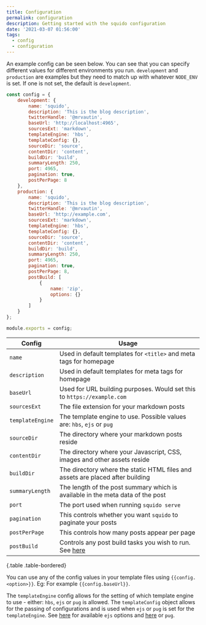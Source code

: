 ```yaml
---
title: Configuration
permalink: configuration
description: Getting started with the squido configuration
date: '2021-03-07 01:56:00'
tags: 
  - config
  - configuration
---
```


An example config can be seen below. You can see that you can specify different values for different environments you run. `development` and `production` are examples but they need to match up with whatever `NODE_ENV` is set. If one is not set, the default is `development`.

``` javascript
const config = {
    development: {
        name: 'squido',
        description: 'This is the blog description',
        twitterHandle: '@mrvautin',
        baseUrl: 'http://localhost:4965',
        sourcesExt: 'markdown',
        templateEngine: 'hbs',
        templateConfig: {},
        sourceDir: 'source',
        contentDir: 'content',
        buildDir: 'build',
        summaryLength: 250,
        port: 4965,
        pagination: true,
        postPerPage: 8
    },
    production: {
        name: 'squido',
        description: 'This is the blog description',
        twitterHandle: '@mrvautin',
        baseUrl: 'http://example.com',
        sourcesExt: 'markdown',
        templateEngine: 'hbs',
        templateConfig: {},
        sourceDir: 'source',
        contentDir: 'content',
        buildDir: 'build',
        summaryLength: 250,
        port: 4965,
        pagination: true,
        postPerPage: 8,
        postBuild: [
            {
                name: 'zip',
                options: {}
            }
        ]
    }
};

module.exports = config;
```


Config                         | Usage                        
------------------------------ | ----------
`name`                  | Used in default templates for `<title>` and meta tags for homepage 
`description`           | Used in default templates for meta tags for homepage 
`baseUrl`               | Used for URL building purposes. Would set this to `https://example.com`
`sourcesExt`            | The file extension for your markdown posts
`templateEngine`        | The template engine to use. Possible values are: `hbs`, `ejs` or `pug`
`sourceDir`             | The directory where your markdown posts reside
`contentDir`            | The directory where your Javascript, CSS, images and other assets reside
`buildDir`              | The directory where the static HTML files and assets are placed after building
`summaryLength`         | The length of the post summary which is available in the meta data of the post
`port`                  | The port used when running `squido serve`
`pagination`            | This controls whether you want `squido` to paginate your posts
`postPerPage`           | This controls how many posts appear per page
`postBuild`             | Controls any post build tasks you wish to run. See [here](https://squido-docs.markmoffat.com/post-build-tasks/)

{.table .table-bordered}


You can use any of the config values in your template files using `{{config.<option>}}`. Eg: For example `{{config.baseUrl}}`.

The `templateEngine` config allows for the setting of which template engine to use - either: `hbs`, `ejs` or `pug` is allowed. The `templateConfig` object allows for the passing of configurations and is used when `ejs` or `pug` is set for the `templateEngine`. See [here](https://github.com/mde/ejs#options) for available `ejs` options and [here](https://pugjs.org/api/reference.html#options) or `pug`.